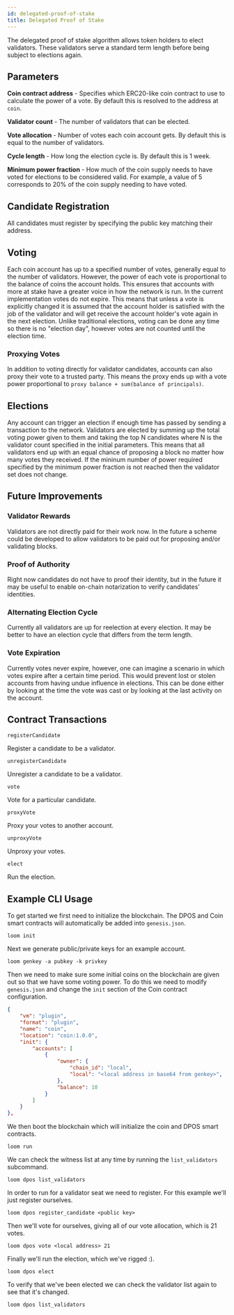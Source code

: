 ```yaml
---
id: delegated-proof-of-stake
title: Delegated Proof of Stake
---
```


The delegated proof of stake algorithm allows token holders to elect validators.
These validators serve a standard term length before being subject to elections again.

## Parameters

**Coin contract address** - Specifies which ERC20-like coin contract to use to calculate the power of a vote. By default this is resolved to the address at `coin`.

**Validator count** - The number of validators that can be elected.

**Vote allocation** - Number of votes each coin account gets. By default this is equal to the number of validators.

**Cycle length** - How long the election cycle is. By default this is 1 week.

**Minimum power fraction** - How much of the coin supply needs to have voted for elections to be considered valid.
For example, a value of 5 corresponds to 20% of the coin supply needing to have voted.

## Candidate Registration

All candidates must register by specifying the public key matching their address.

## Voting

Each coin account has up to a specified number of votes, generally equal to the number of validators.
However, the power of each vote is proportional to the balance of coins the account holds.  This ensures that accounts
with more at stake have a greater voice in how the network is run.  In the current implementation votes do not expire.
This means that unless a vote is explicitly changed it is assumed that the account holder is satisfied with the job of the
validator and will get receive the account holder's vote again in the next election.  Unlike traditional elections, voting
can be done any time so there is no "election day", however votes are not counted until the election time.

### Proxying Votes

In addition to voting directly for validator candidates, accounts can also proxy their vote to a trusted party. This means
the proxy ends up with a vote power proportional to `proxy balance + sum(balance of principals)`.

## Elections

Any account can trigger an election if enough time has passed by sending a transaction to the network.
Validators are elected by summing up the total voting power given to them and taking the top N candidates where N
is the validator count specified in the initial parameters. This means that all validators end up with an equal chance of proposing
a block no matter how many votes they received. If the mininum number of power required specified by the minimum power fraction
is not reached then the validator set does not change.

## Future Improvements

### Validator Rewards

Validators are not directly paid for their work now.  In the future a scheme could be developed to allow validators to be paid out
for proposing and/or validating blocks.

### Proof of Authority

Right now candidates do not have to proof their identity, but in the future it may be useful to enable on-chain notarization to
verify candidates' identities.

### Alternating Election Cycle

Currently all validators are up for reelection at every election.  It may be better to have an election cycle that differs from the
term length.

### Vote Expiration

Currently votes never expire, however, one can imagine a scenario in which votes expire after a certain time period.  This would
prevent lost or stolen accounts from having undue influence in elections.  This can be done either by looking at the time the vote
was cast or by looking at the last activity on the account.

## Contract Transactions

`registerCandidate`

Register a candidate to be a validator.

`unregisterCandidate`

Unregister a candidate to be a validator.

`vote`

Vote for a particular candidate.

`proxyVote`

Proxy your votes to another account.

`unproxyVote`

Unproxy your votes.

`elect`

Run the election.

## Example CLI Usage

To get started we first need to initialize the blockchain. The DPOS and Coin smart contracts will automatically be added into `genesis.json`.
```shell
loom init
```

Next we generate public/private keys for an example account.
```shell
loom genkey -a pubkey -k privkey
```

Then we need to make sure some initial coins on the blockchain are given out so that we have some voting power. To do this we need to modify
`genesis.json` and change the `init` section of the Coin contract configuration.
```json
{
    "vm": "plugin",
    "format": "plugin",
    "name": "coin",
    "location": "coin:1.0.0",
    "init": {
        "accounts": [
            {
                "owner": {
                    "chain_id": "local",
                    "local": "<local address in base64 from genkey>",
                },
                "balance": 10
            }
        ]
    }
},
```

We then boot the blockchain which will initialize the coin and DPOS smart contracts.
```shell
loom run
```

We can check the witness list at any time by running the `list_validators` subcommand.
```shell
loom dpos list_validators
```

In order to run for a validator seat we need to register. For this example we'll just register ourselves.
```shell
loom dpos register_candidate <public key>
```

Then we'll vote for ourselves, giving all of our vote allocation, which is 21 votes.
```shell
loom dpos vote <local address> 21
```

Finally we'll run the election, which we've rigged :).
```shell
loom dpos elect
```

To verify that we've been elected we can check the validator list again to see that it's changed.
```shell
loom dpos list_validators
```
